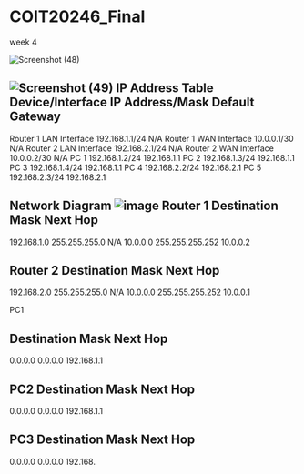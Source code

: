 # COIT20246_Final

week 4

![Screenshot (48)](https://user-images.githubusercontent.com/128441040/235819408-50346bc4-193c-4910-857b-f8f74817ad57.png)

![Screenshot (49)](https://user-images.githubusercontent.com/128441040/235819425-0a736789-8b64-48ee-bfe5-27ae17d4fbfb.png)
IP Address Table
Device/Interface         IP Address/Mask          Default Gateway
---------------------------------------------------------------
Router 1 LAN Interface   192.168.1.1/24           N/A
Router 1 WAN Interface   10.0.0.1/30              N/A
Router 2 LAN Interface   192.168.2.1/24           N/A
Router 2 WAN Interface   10.0.0.2/30              N/A
PC 1                     192.168.1.2/24           192.168.1.1
PC 2                     192.168.1.3/24           192.168.1.1
PC 3                     192.168.1.4/24           192.168.1.1
PC 4                     192.168.2.2/24           192.168.2.1
PC 5                     192.168.2.3/24           192.168.2.1

Network Diagram
![image](https://user-images.githubusercontent.com/128441040/235821412-f2168a4f-938a-4cfc-8bb3-4919651206d9.png)
Router 1
Destination     Mask            Next Hop
---------------------------------------------------
192.168.1.0     255.255.255.0   N/A
10.0.0.0        255.255.255.252 10.0.0.2

Router 2
Destination     Mask            Next Hop
---------------------------------------------------
192.168.2.0     255.255.255.0   N/A
10.0.0.0        255.255.255.252 10.0.0.1

PC1

Destination     Mask            Next Hop
---------------------------------------------------
0.0.0.0         0.0.0.0         192.168.1.1

PC2
Destination     Mask            Next Hop
---------------------------------------------------
0.0.0.0         0.0.0.0         192.168.1.1

PC3
Destination     Mask            Next Hop
---------------------------------------------------
0.0.0.0         0.0.0.0         192.168.

